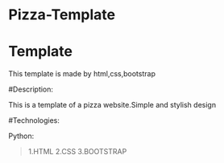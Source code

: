 # Pizza-Template
# Template

This template is made by html,css,bootstrap

#Description:

This is a template of a pizza website.Simple and stylish design

#Technologies:

Python:
>1.HTML
>2.CSS
>3.BOOTSTRAP
